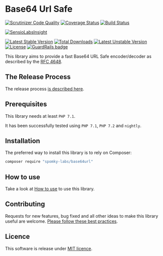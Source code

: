 # Base64 Url Safe

[![Scrutinizer Code Quality](https://scrutinizer-ci.com/g/Spomky-Labs/base64url/badges/quality-score.png?b=master)](https://scrutinizer-ci.com/g/Spomky-Labs/base64url/?branch=master)
[![Coverage Status](https://coveralls.io/repos/Spomky-Labs/base64url/badge.svg?branch=master&service=github)](https://coveralls.io/github/Spomky-Labs/base64url?branch=master)
[![Build Status](https://travis-ci.org/Spomky-Labs/base64url.svg?branch=master)](https://travis-ci.org/Spomky-Labs/base64url)

[![SensioLabsInsight](https://insight.sensiolabs.com/projects/0f8f9b12-2076-4d0e-a34e-c6f097c61b16/big.png)](https://insight.sensiolabs.com/projects/0f8f9b12-2076-4d0e-a34e-c6f097c61b16)

[![Latest Stable Version](https://poser.pugx.org/Spomky-Labs/base64url/v/stable.png)](https://packagist.org/packages/Spomky-Labs/base64url) [![Total Downloads](https://poser.pugx.org/Spomky-Labs/base64url/downloads.png)](https://packagist.org/packages/Spomky-Labs/base64url) [![Latest Unstable Version](https://poser.pugx.org/Spomky-Labs/base64url/v/unstable.png)](https://packagist.org/packages/Spomky-Labs/base64url) [![License](https://poser.pugx.org/Spomky-Labs/base64url/license.png)](https://packagist.org/packages/Spomky-Labs/base64url) [![GuardRails badge](https://badges.production.guardrails.io/Spomky-Labs/base64url.svg)](https://www.guardrails.io)

This library aims to provide a fast Base64 URL Safe encoder/decoder as described by the [RFC 4648](https://tools.ietf.org/html/rfc4648).

## The Release Process

The release process [is described here](doc/Release.md).

## Prerequisites

This library needs at least `PHP 7.1`.

It has been successfully tested using `PHP 7.1`, `PHP 7.2` and `nightly`.

## Installation

The preferred way to install this library is to rely on Composer:

```sh
composer require "spomky-labs/base64url"
```

## How to use

Take a look at [How to use](doc/Use.md) to use this library.

## Contributing

Requests for new features, bug fixed and all other ideas to make this library useful are welcome. [Please follow these best practices](doc/Contributing.md).

## Licence

This software is release under [MIT licence](LICENSE).
